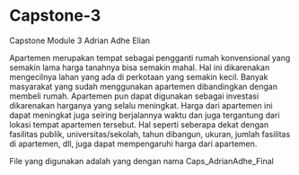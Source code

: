 # Capstone-3
Capstone Module 3 Adrian Adhe Elian

Apartemen merupakan tempat sebagai pengganti rumah konvensional yang semakin lama harga tanahnya bisa semakin mahal. Hal ini dikarenakan mengecilnya lahan yang ada di perkotaan yang semakin kecil. Banyak masyarakat yang sudah menggunakan apartemen dibandingkan dengan membeli rumah. Apartemen pun dapat digunakan sebagai investasi dikarenakan harganya yang selalu meningkat. Harga dari apartemen ini dapat meningkat juga seiring berjalannya waktu dan juga tergantung dari lokasi tempat apartemen tersebut. Hal seperti seberapa dekat dengan fasilitas publik, universitas/sekolah, tahun dibangun, ukuran, jumlah fasilitas di apartemen, dll, juga dapat mempengaruhi harga dari apartemen.

File yang digunakan adalah yang dengan nama Caps_AdrianAdhe_Final
